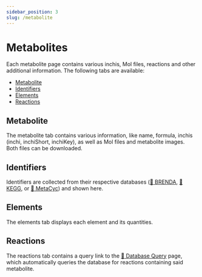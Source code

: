 ```yaml
---
sidebar_position: 3
slug: /metabolite
---
```


# Metabolites
Each metabolite page contains various inchis, Mol files, reactions and other additional information. The following tabs are available:
- [Metabolite](/metamdb-docs/metabolite#metabolite)
- [Identifiers](/metamdb-docs/metabolite#identifiers)
- [Elements](/metamdb-docs/metabolite#elements)
- [Reactions](/metamdb-docs/metabolite#reactions)

## Metabolite
The metabolite tab contains various information, like name, formula, inchis (inchi, inchiShort, inchiKey), as well as Mol files and metabolite images. Both files can be downloaded.

## Identifiers
Identifiers are collected from their respective databases ([:link: BRENDA](https://www.brenda-enzymes.org/), [:link: KEGG](https://www.genome.jp/kegg/), or [:link: MetaCyc](https://metacyc.org/)) and shown here.

## Elements
The elements tab displays each element and its quantities.

## Reactions
The reactions tab contains a query link to the [:link: Database Query](/metamdb-docs/search) page, which automatically queries the database for reactions containing said metabolite.